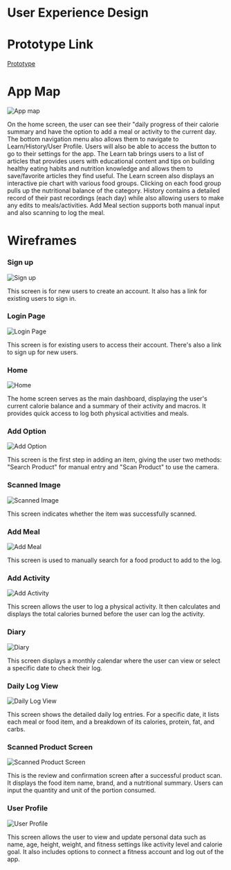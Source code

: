 # User Experience Design

# Prototype Link
[Prototype](https://www.figma.com/proto/RGe8bwSlxjOgkz6uzFARct/Food-Tracker-Wireframes?node-id=0-1&t=xTtJM4DEe1uLThM6-1)

# App Map
![App map](ux-design/AppMap.png)

On the home screen, the user can see their "daily progress of their calorie summary and have the option to add a meal or activity to the current day. The bottom navigation menu also allows them to navigate to Learn/History/User Profile. Users will also be able to access the button to go to their settings for the app. The Learn tab brings users to a list of articles that provides users with educational content and tips on building healthy eating habits and nutrition knowledge and allows them to save/favorite articles they find useful. The Learn screen also displays an interactive pie chart with various food groups. Clicking on each food group pulls up the nutritional balance of the category. History contains a detailed record of their past recordings (each day) while also allowing users to make any edits to meals/activities. Add Meal section supports both manual input and also scanning to log the meal.

# Wireframes
### Sign up	
![Sign up](ux-design/Sign%20up.png)  

This screen is for new users to create an account. It also has a link for existing users to sign in.

### Login Page
![Login Page](ux-design/Login%20Page.png)

This screen is for existing users to access their account. There's also a link to sign up for new users.

### Home
![Home](ux-design/Home.png)

The home screen serves as the main dashboard, displaying the user's current calorie balance and a summary of their activity and macros. It provides quick access to log both physical activities and meals.

### Add Option	
![Add Option](ux-design/ao.png)

This screen is the first step in adding an item, giving the user two methods: "Search Product" for manual entry and "Scan Product" to use the camera.

### Scanned Image
![Scanned Image](ux-design/Scanned%20Image.png)

This screen indicates whether the item was successfully scanned.

### Add Meal
![Add Meal](ux-design/add%20meal.png)

This screen is used to manually search for a food product to add to the log. 

### Add Activity	
![Add Activity](ux-design/Add%20Activity.png)

This screen allows the user to log a physical activity. It then calculates and displays the total calories burned before the user can log the activity.

### Diary 
![Diary](ux-design/Diary.png)

This screen displays a monthly calendar where the user can view or select a specific date to check their log. 

### Daily Log View	
![Daily Log View](ux-design/Daily%20Log%20View.png)

This screen shows the detailed daily log entries. For a specific date, it lists each meal or food item, and a breakdown of its calories, protein, fat, and carbs.

### Scanned Product Screen 
![Scanned Product Screen ](ux-design/Scanned%20Product%20Screen.png)

This is the review and confirmation screen after a successful product scan. It displays the food item name, brand, and a nutritional summary. Users can input the quantity and unit of the portion consumed. 

### User Profile
![User Profile](ux-design/user%20profile.png)

This screen allows the user to view and update personal data such as name, age, height, weight, and fitness settings like activity level and calorie goal. It also includes options to connect a fitness account and log out of the app.
